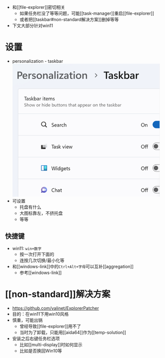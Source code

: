 - 和[[file-explorer]]密切相关
  - 如果任务栏没了等等问题，可能[[task-manager]]重启[[file-explorer]]
  - 或者把[[taskbar#non-standard解决方案]]删掉等等
- 下文大部分针对win11
# 设置
- personalization - taskbar
    ![](定制任务栏.png)
- 可设置
  - 托盘有什么
  - 大图标靠左，不挤托盘
  - 等等
## 快捷键
- win11: `win+数字`
  - 按一次打开下面的
  - 连按几次切换/最小化等
- 和[[windows-link]]中的`Ctrl+Alt+字母`可以互补[[aggregation]]
  - 参考[[windows-link]]
# [[non-standard]]解决方案
- https://github.com/valinet/ExplorerPatcher
- 目的：在win11下用win10风格
- 慎重，可能出锅
  - 曾经导致[[file-explorer]]用不了
  - 当时为了卸载，只能用[[aida64]]作为[[temp-solution]]
- 安装之后右键任务栏选项
    - 比如[[multi-display]]时如何显示
    - 比如是否换回Win10等